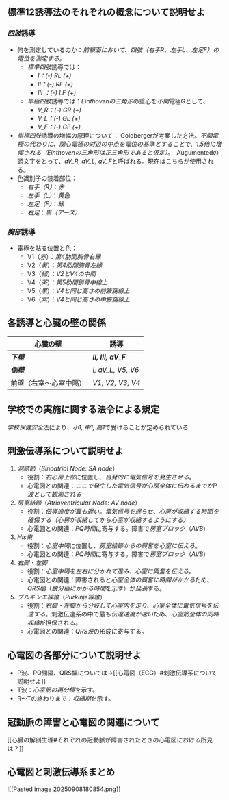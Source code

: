 ## 標準12誘導法のそれぞれの概念について説明せよ

### *四肢*誘導
- 何を測定しているのか：*前額面において、四肢（右手R、左手L、左足F）の電位を測定する。*
	- *標準四肢*誘導では：
		- *I：(-) RL (+)*
		- *II：(-) RF (+)*
		- *III ：(-) LF (+)*
	- *単極四肢*誘導では：*Einthovenの三角形*の重心を*不関*電極Gとして、
		- *V_R：(-) GR (+)*
		- *V_L：(-) GL (+)*
		- *V_F：(-) GF (+)*
- *単極四肢*誘導の増幅の原理について：
	Goldbergerが考案した方法。*不関電極の代わりに、関心電極の対辺の中点を電位の基準とすることで、1.5倍に増幅される（Einthovenの三角形は正三角形であると仮定）*。　Augumentedの頭文字をとって、*aV_R, aV_L, aV_F*と呼ばれる。現在はこちらが使用される。
- 色識別子の装着部位：
	- *右手（R）*：*赤*
	- *左手（L）*：*黄色*
	- *左足（F）*：*緑*
	- *右足*：*黒（アース）*
### *胸部*誘導
- 電極を貼る位置と色：
	- V1（*赤*）：*第4肋間胸骨右縁*
	- V2（*黄*）：*第4肋間胸骨左縁*
	- V3（*緑*）：*V2とV4の中間*
	- V4（*茶*）：*第5肋間鎖骨中線上*
	- V5（*黒*）：*V4と同じ高さの前腋窩線上*
	- V6（*紫*）：*V4と同じ高さの中腋窩線上*


## 各誘導と心臓の壁の関係

| 心臓の壁        | 誘導                   |
| ----------- | -------------------- |
| ***下壁***    | ***II, III, aV_F***  |
| ***側壁***    | *I, aV_L, V5, V6*    |
| 前壁（右室～心室中隔） | *V1, V2, V3, V4*<br> |
## 学校での実施に関する法令による規定
*学校保健安全*法により、*小1, 中1, 高1*で受けることが定められている
## 刺激伝導系について説明せよ
1. *洞結節*（*Sinoatrial Node*: *SA node*）
	- 役割：*右心房上部*に位置し、*自発的に電気信号を発生させる*。
	- 心電図との関連：*ここで発生した電気信号が心房全体に伝わるまでがP波として観測される*
2. *房室結節*（*Atrioventricular Node*: *AV node*）
	- 役割：*伝導速度が最も遅い。電気信号を遅らせ、心房が収縮する時間を確保する（心房が収縮してから心室が収縮するようにする）*
	- 心電図との関連：*PQ時間*に寄与する。障害で*房室ブロック*（*AVB*）
3. *His束*
	- 役割：*心室中隔*に位置し、*房室結節からの興奮を心室に伝える*。
	- 心電図との関連：*PQ時間*に寄与する。障害で*房室ブロック*（*AVB*）
4. *右脚・左脚*
	- 役割：*心室中隔を左右に分かれて進み、心室に興奮を伝える。*
	- 心電図との関連：障害されると*心室全体の興奮に時間がかかる*ため、*QRS幅*（*脱分極にかかる時間*を示す）が*延長*する。
5. *プルキンエ線維*（*Purkinje線維*）
	- 役割：*右脚・左脚から分岐して心室内を走り、心室全体に電気信号を伝達する*。刺激伝達系の中で最も*伝達速度が速い*ため、*心室筋全体の同時収縮*が担保される。
	- 心電図との関連：*QRS波*の形成に寄与する。
## 心電図の各部分について説明せよ
- P波、PQ間隔、QRS幅については→[[心電図（ECG）#刺激伝導系について説明せよ]]
- T波：*心室筋の再分極*を示す。
- R～Tの終わりまで：*収縮期*を示す。
## 冠動脈の障害と心電図の関連について
[[心臓の解剖生理#それぞれの冠動脈が障害されたときの心電図における所見は？]]
## 心電図と刺激伝導系まとめ
![[Pasted image 20250908180854.png]]
